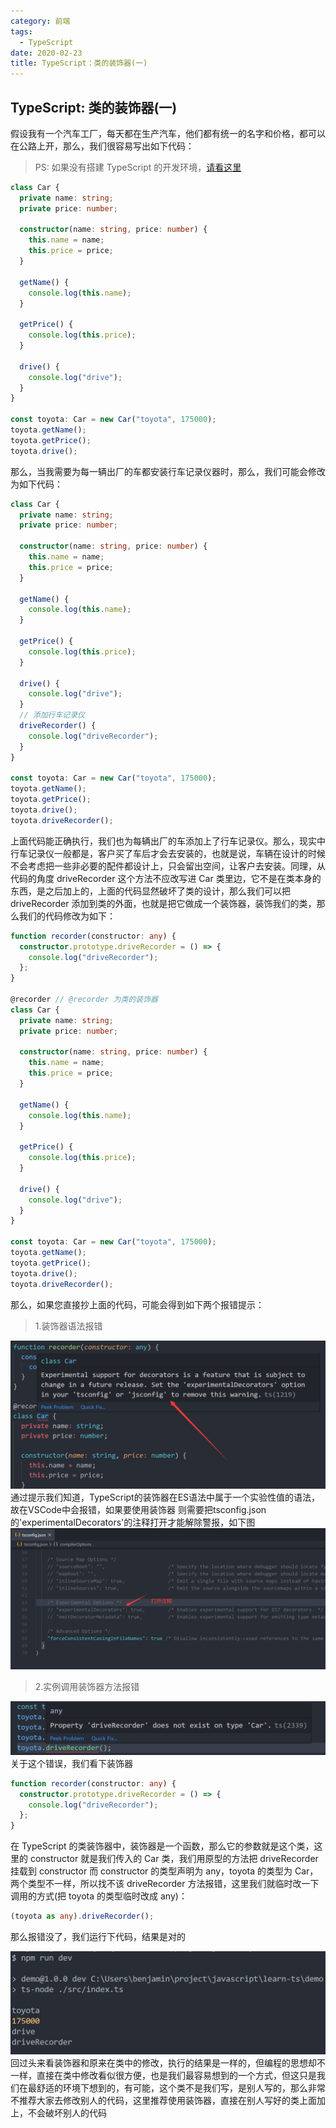 ```yaml
---
category: 前端
tags:
  - TypeScript
date: 2020-02-23
title: TypeScript：类的装饰器(一)
---
```


<!-- more -->

## TypeScript: 类的装饰器(一)

假设我有一个汽车工厂，每天都在生产汽车，他们都有统一的名字和价格，都可以在公路上开，那么，我们很容易写出如下代码：

> PS: 如果没有搭建 TypeScript 的开发环境，[请看这里](./2020-02-23-ts-env.md)

```typescript
class Car {
  private name: string;
  private price: number;

  constructor(name: string, price: number) {
    this.name = name;
    this.price = price;
  }

  getName() {
    console.log(this.name);
  }

  getPrice() {
    console.log(this.price);
  }

  drive() {
    console.log("drive");
  }
}

const toyota: Car = new Car("toyota", 175000);
toyota.getName();
toyota.getPrice();
toyota.drive();
```

那么，当我需要为每一辆出厂的车都安装行车记录仪器时，那么，我们可能会修改为如下代码：

```typescript
class Car {
  private name: string;
  private price: number;

  constructor(name: string, price: number) {
    this.name = name;
    this.price = price;
  }

  getName() {
    console.log(this.name);
  }

  getPrice() {
    console.log(this.price);
  }

  drive() {
    console.log("drive");
  }
  // 添加行车记录仪
  driveRecorder() {
    console.log("driveRecorder");
  }
}

const toyota: Car = new Car("toyota", 175000);
toyota.getName();
toyota.getPrice();
toyota.drive();
toyota.driveRecorder();
```

上面代码能正确执行，我们也为每辆出厂的车添加上了行车记录仪。那么，现实中行车记录仪一般都是，客户买了车后才会去安装的，也就是说，车辆在设计的时候不会考虑把一些非必要的配件都设计上，只会留出空间，让客户去安装。同理，从代码的角度 driveRecorder 这个方法不应改写进 Car 类里边，它不是在类本身的东西，是之后加上的，上面的代码显然破坏了类的设计，那么我们可以把 driveRecorder 添加到类的外面，也就是把它做成一个装饰器，装饰我们的类，那么我们的代码修改为如下：

```typescript
function recorder(constructor: any) {
  constructor.prototype.driveRecorder = () => {
    console.log("driveRecorder");
  };
}

@recorder // @recorder 为类的装饰器
class Car {
  private name: string;
  private price: number;

  constructor(name: string, price: number) {
    this.name = name;
    this.price = price;
  }

  getName() {
    console.log(this.name);
  }

  getPrice() {
    console.log(this.price);
  }

  drive() {
    console.log("drive");
  }
}

const toyota: Car = new Car("toyota", 175000);
toyota.getName();
toyota.getPrice();
toyota.drive();
toyota.driveRecorder();
```

那么，如果您直接抄上面的代码，可能会得到如下两个报错提示：

> 1.装饰器语法报错

<center>
  <img src="./images/2020-02-23baocuo.png" alt="" style="zoom:50%;" />
</center>
通过提示我们知道，TypeScript的装饰器在ES语法中属于一个实验性值的语法，故在VSCode中会报错，如果要使用装饰器
则需要把tsconfig.json的'experimentalDecorators'的注释打开才能解除警报，如下图
<center>
  <img src="./images/2020-02-23zhushi.png" alt="" style="zoom:50%;" />
</center>

> 2.实例调用装饰器方法报错

<center>
  <img src="./images/2020-02-23baocuo2.png" alt="" style="zoom:50%;" />
</center>
关于这个错误，我们看下装饰器

```typescript
function recorder(constructor: any) {
  constructor.prototype.driveRecorder = () => {
    console.log("driveRecorder");
  };
}
```

在 TypeScript 的类装饰器中，装饰器是一个函数，那么它的参数就是这个类，这里的 constructor 就是我们传入的 Car 类，我们用原型的方法把 driveRecorder 挂载到 constructor 而 constructor 的类型声明为 any，toyota 的类型为 Car，两个类型不一样，所以找不该 driveRecorder 方法报错，这里我们就临时改一下调用的方式(把 toyota 的类型临时改成 any)：

```typescript
(toyota as any).driveRecorder();
```

那么报错没了，我们运行下代码，结果是对的

<center>
  <img src="./images/2020-02-23result.png" alt="" style="zoom:50%;" />
</center>
回过头来看装饰器和原来在类中的修改，执行的结果是一样的，但编程的思想却不一样，直接在类中修改看似很方便，也是我们最容易想到的一个方式，但这只是我们在最舒适的环境下想到的，有可能，这个类不是我们写，是别人写的，那么非常不推荐大家去修改别人的代码，这里推荐使用装饰器，直接在别人写好的类上面加上，不会破坏别人的代码
